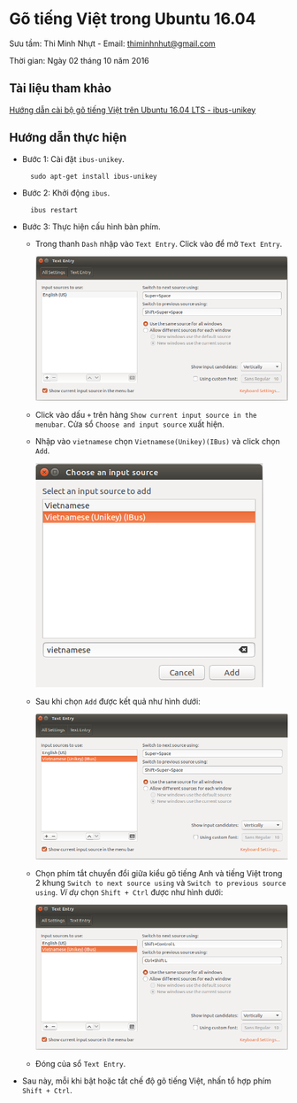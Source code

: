 # Gõ tiếng Việt trong Ubuntu 16.04

Sưu tầm: Thi Minh Nhựt - Email: thiminhnhut@gmail.com

Thời gian: Ngày 02 tháng 10 năm 2016

## Tài liệu tham khảo

[Hướng dẫn cài bộ gõ tiếng Việt trên Ubuntu 16.04 LTS - ibus-unikey](http://nguyenhuuhoang.com/huong-dan-cai-bo-go-tieng-viet-tren-ubuntu-16-04-lts-ibus-unikey/)

## Hướng dẫn thực hiện

* Bước 1: Cài đặt `ibus-unikey`.

		sudo apt-get install ibus-unikey
		
* Bước 2: Khởi động `ibus`.

		ibus restart
		
* Bước 3: Thực hiện cấu hình bàn phím.

	+ Trong thanh `Dash` nhập vào `Text Entry`. Click vào để mở `Text Entry`.
	
		![Text Entry](https://raw.githubusercontent.com/h3int2um/ubuntu/master/ubuntu-tutorials/images-ubuntu-tutorials/text-entry.png)
	
	+ Click vào dấu `+` trên hàng `Show current input source in the menubar`. Cửa sổ `Choose and input source` xuất hiện.
	
	+ Nhập vào `vietnamese` chọn `Vietnamese(Unikey)(IBus)` và click chọn `Add`.
	
		![Vietnamese(Unikey)(IBus)](https://raw.githubusercontent.com/h3int2um/ubuntu/master/ubuntu-tutorials/images-ubuntu-tutorials/vietnamese-ibus-unikey.png)
		
	+ Sau khi chọn `Add` được kết quả như hình dưới:
	
		![Add Vietnamese(Unikey)(Ibus)](https://raw.githubusercontent.com/h3int2um/ubuntu/master/ubuntu-tutorials/images-ubuntu-tutorials/add-vietnamese-ibus-unikey.png)
		
	+ Chọn phím tắt chuyển đổi giữa kiểu gõ tiếng Anh và tiếng Việt trong 2 khung `Switch to next source using` và 
	`Switch to previous source using`. *Ví dụ* chọn `Shift + Ctrl`  được như hình dưới:
	
		![Shift + Ctrl](https://raw.githubusercontent.com/h3int2um/ubuntu/master/ubuntu-tutorials/images-ubuntu-tutorials/shift-ctrl-en-to-vi.png)
		
	+ Đóng của sổ `Text Entry`.

* Sau này, mỗi khi bật hoặc tắt chế độ gõ tiếng Việt, nhấn tổ hợp phím `Shift + Ctrl`.
